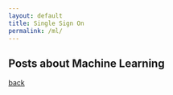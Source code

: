 ```yaml
---
layout: default
title: Single Sign On
permalink: /ml/
---
```


## Posts about Machine Learning


[back](./)
